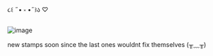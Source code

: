 ૮꒰ ˶• ༝ •˶꒱ა ♡


![image](https://camo.githubusercontent.com/4d2cebd48247a64d9975f8d9d59327e866b327067413ca2c39b8c383c14e3434/68747470733a2f2f36342e6d656469612e74756d626c722e636f6d2f35623661626534306431393361393834643138333965343661393836326263392f346564616436396635633764663332312d61362f73323530783430302f626364323630326134666262373639383632343266616331333333313062306435393532323131342e67696676)


new stamps soon since the last ones wouldnt fix themselves (╥﹏╥)
